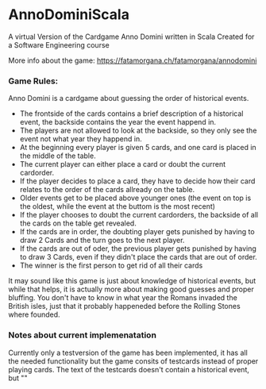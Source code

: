 # AnnoDominiScala

A virtual Version of the Cardgame Anno Domini written in Scala
Created for a Software Engineering course

More info about the game:
https://fatamorgana.ch/fatamorgana/annodomini


### Game Rules:
Anno Domini is a cardgame about guessing the order of historical events.
* The frontside of the cards contains a brief description of a historical event, the backside contains the year the event happend in.
* The players are not allowed to look at the backside, so they only see the event not what year they happend in.
* At the beginning every player is given 5 cards, and one card is placed in the middle of the table.
* The current player can either place a card or doubt the current cardorder.
* If the player decides to place a card, they have to decide how their card relates to the order of the cards allready on the table.
* Older events get to be placed above younger ones (the event on top is the oldest, while the event at the buttom is the most recent)
* If the player chooses to doubt the current cardorders, the backside of all the cards on the table get revealed.
* If the cards are in order, the doubting player gets punished by having to draw 2 Cards and the turn goes to the next player.
* If the cards are out of oder, the previous player gets punished by having to draw 3 Cards, even if they didn't place the cards that are out of order.
* The winner is the first person to get rid of all their cards

It may sound like this game is just about knowledge of historical events, but while that helps, it is actually more about making good guesses and proper bluffing.
You don't have to know in what year the Romans invaded the British isles, just that it probably happeneded before the Rolling Stones where founded.


### Notes about current implemenatation

Currently only a testversion of the game has been implemented, it has all the needed functionality but the game consits of testcards instead of proper playing cards.
The text of the testcards doesn't contain a historical event, but "" 